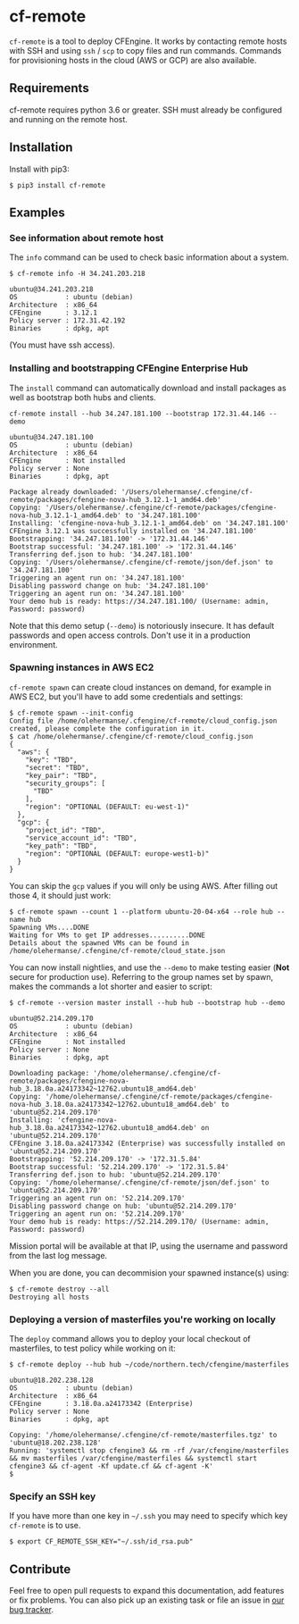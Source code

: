 # cf-remote

`cf-remote` is a tool to deploy CFEngine.
It works by contacting remote hosts with SSH and using `ssh` / `scp` to copy files and run commands.
Commands for provisioning hosts in the cloud (AWS or GCP) are also available.

## Requirements

cf-remote requires python 3.6 or greater.
SSH must already be configured and running on the remote host.

## Installation

Install with pip3:

```
$ pip3 install cf-remote
```

## Examples

### See information about remote host

The `info` command can be used to check basic information about a system.

```
$ cf-remote info -H 34.241.203.218

ubuntu@34.241.203.218
OS            : ubuntu (debian)
Architecture  : x86_64
CFEngine      : 3.12.1
Policy server : 172.31.42.192
Binaries      : dpkg, apt
```

(You must have ssh access).

### Installing and bootstrapping CFEngine Enterprise Hub

The `install` command can automatically download and install packages as well as bootstrap both hubs and clients.

```
cf-remote install --hub 34.247.181.100 --bootstrap 172.31.44.146 --demo

ubuntu@34.247.181.100
OS            : ubuntu (debian)
Architecture  : x86_64
CFEngine      : Not installed
Policy server : None
Binaries      : dpkg, apt

Package already downloaded: '/Users/olehermanse/.cfengine/cf-remote/packages/cfengine-nova-hub_3.12.1-1_amd64.deb'
Copying: '/Users/olehermanse/.cfengine/cf-remote/packages/cfengine-nova-hub_3.12.1-1_amd64.deb' to '34.247.181.100'
Installing: 'cfengine-nova-hub_3.12.1-1_amd64.deb' on '34.247.181.100'
CFEngine 3.12.1 was successfully installed on '34.247.181.100'
Bootstrapping: '34.247.181.100' -> '172.31.44.146'
Bootstrap successful: '34.247.181.100' -> '172.31.44.146'
Transferring def.json to hub: '34.247.181.100'
Copying: '/Users/olehermanse/.cfengine/cf-remote/json/def.json' to '34.247.181.100'
Triggering an agent run on: '34.247.181.100'
Disabling password change on hub: '34.247.181.100'
Triggering an agent run on: '34.247.181.100'
Your demo hub is ready: https://34.247.181.100/ (Username: admin, Password: password)
```

Note that this demo setup (`--demo`) is notoriously insecure.
It has default passwords and open access controls.
Don't use it in a production environment.

### Spawning instances in AWS EC2

`cf-remote spawn` can create cloud instances on demand, for example in AWS EC2, but you'll have to add some credentials and settings:

```
$ cf-remote spawn --init-config
Config file /home/olehermanse/.cfengine/cf-remote/cloud_config.json created, please complete the configuration in it.
$ cat /home/olehermanse/.cfengine/cf-remote/cloud_config.json
{
  "aws": {
    "key": "TBD",
    "secret": "TBD",
    "key_pair": "TBD",
    "security_groups": [
      "TBD"
    ],
    "region": "OPTIONAL (DEFAULT: eu-west-1)"
  },
  "gcp": {
    "project_id": "TBD",
    "service_account_id": "TBD",
    "key_path": "TBD",
    "region": "OPTIONAL (DEFAULT: europe-west1-b)"
  }
}
```

You can skip the `gcp` values if you will only be using AWS. After filling out those 4, it should just work:

```
$ cf-remote spawn --count 1 --platform ubuntu-20-04-x64 --role hub --name hub
Spawning VMs....DONE
Waiting for VMs to get IP addresses..........DONE
Details about the spawned VMs can be found in /home/olehermanse/.cfengine/cf-remote/cloud_state.json
```

You can now install nightlies, and use the ```--demo``` to make testing easier (**Not** secure for production use).
Referring to the group names set by spawn, makes the commands a lot shorter and easier to script:

```
$ cf-remote --version master install --hub hub --bootstrap hub --demo

ubuntu@52.214.209.170
OS            : ubuntu (debian)
Architecture  : x86_64
CFEngine      : Not installed
Policy server : None
Binaries      : dpkg, apt

Downloading package: '/home/olehermanse/.cfengine/cf-remote/packages/cfengine-nova-hub_3.18.0a.a24173342~12762.ubuntu18_amd64.deb'
Copying: '/home/olehermanse/.cfengine/cf-remote/packages/cfengine-nova-hub_3.18.0a.a24173342~12762.ubuntu18_amd64.deb' to 'ubuntu@52.214.209.170'
Installing: 'cfengine-nova-hub_3.18.0a.a24173342~12762.ubuntu18_amd64.deb' on 'ubuntu@52.214.209.170'
CFEngine 3.18.0a.a24173342 (Enterprise) was successfully installed on 'ubuntu@52.214.209.170'
Bootstrapping: '52.214.209.170' -> '172.31.5.84'
Bootstrap successful: '52.214.209.170' -> '172.31.5.84'
Transferring def.json to hub: 'ubuntu@52.214.209.170'
Copying: '/home/olehermanse/.cfengine/cf-remote/json/def.json' to 'ubuntu@52.214.209.170'
Triggering an agent run on: '52.214.209.170'
Disabling password change on hub: 'ubuntu@52.214.209.170'
Triggering an agent run on: '52.214.209.170'
Your demo hub is ready: https://52.214.209.170/ (Username: admin, Password: password)
```

Mission portal will be available at that IP, using the username and password from the last log message.

When you are done, you can decommision your spawned instance(s) using:

```
$ cf-remote destroy --all
Destroying all hosts
```

### Deploying a version of masterfiles you're working on locally

The `deploy` command allows you to deploy your local checkout of masterfiles, to test policy while working on it:

```
$ cf-remote deploy --hub hub ~/code/northern.tech/cfengine/masterfiles

ubuntu@18.202.238.128
OS            : ubuntu (debian)
Architecture  : x86_64
CFEngine      : 3.18.0a.a24173342 (Enterprise)
Policy server : None
Binaries      : dpkg, apt

Copying: '/home/olehermanse/.cfengine/cf-remote/masterfiles.tgz' to 'ubuntu@18.202.238.128'
Running: 'systemctl stop cfengine3 && rm -rf /var/cfengine/masterfiles && mv masterfiles /var/cfengine/masterfiles && systemctl start cfengine3 && cf-agent -Kf update.cf && cf-agent -K'
$
```

### Specify an SSH key

If you have more than one key in `~/.ssh` you may need to specify which key `cf-remote` is to use.

```
$ export CF_REMOTE_SSH_KEY="~/.ssh/id_rsa.pub"
```

## Contribute

Feel free to open pull requests to expand this documentation, add features or fix problems.
You can also pick up an existing task or file an issue in [our bug tracker](https://tracker.mender.io/issues/?filter=11711).
